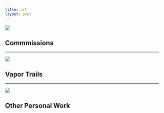 ```yaml
---
title: art
layout: post
---
```

[<img src="https://user-images.githubusercontent.com/11641991/203386438-9ef01df5-c749-4f2a-ac7d-d8921e19a907.png">](https://7cr.co/blog/art/commissions)
## Commmissions

---

[<img src="https://user-images.githubusercontent.com/11641991/203386438-9ef01df5-c749-4f2a-ac7d-d8921e19a907.png">](https://7cr.co/blog/art/vaportrails)
## Vapor Trails

---

[<img src="https://user-images.githubusercontent.com/11641991/203386438-9ef01df5-c749-4f2a-ac7d-d8921e19a907.png">](https://7cr.co/blog/art/other)
## Other Personal Work



